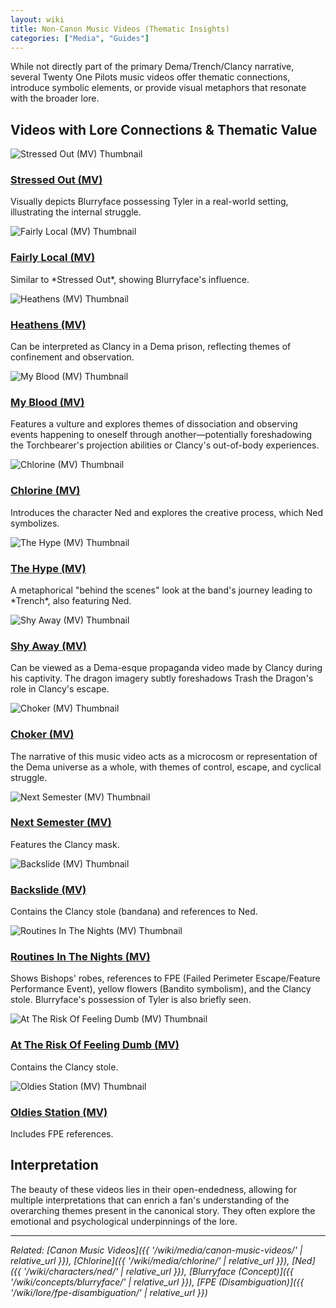 ```yaml
---
layout: wiki
title: Non-Canon Music Videos (Thematic Insights)
categories: ["Media", "Guides"]
---
```


While not directly part of the primary Dema/Trench/Clancy narrative, several Twenty One Pilots music videos offer thematic connections, introduce symbolic elements, or provide visual metaphors that resonate with the broader lore.

## <span class="tape-accent-yellow">Videos with Lore Connections & Thematic Value</span>

<div class="video-gallery-container">
  <div class="video-gallery-item">
    <div class="video-thumbnail">
      <img src="https://img.youtube.com/vi/pXRviuL6vMY/mqdefault.jpg" alt="Stressed Out (MV) Thumbnail">
    </div>
    <div class="video-info">
      <h3 class="video-title"><a href="https://www.youtube.com/watch?v=pXRviuL6vMY" target="_blank" rel="noopener noreferrer">Stressed Out (MV)</a></h3>
      <p class="video-description">Visually depicts Blurryface possessing Tyler in a real-world setting, illustrating the internal struggle.</p>
    </div>
  </div>
  <div class="video-gallery-item">
    <div class="video-thumbnail">
      <img src="https://img.youtube.com/vi/HDI9inno86U/mqdefault.jpg" alt="Fairly Local (MV) Thumbnail">
    </div>
    <div class="video-info">
      <h3 class="video-title"><a href="https://www.youtube.com/watch?v=HDI9inno86U" target="_blank" rel="noopener noreferrer">Fairly Local (MV)</a></h3>
      <p class="video-description">Similar to *Stressed Out*, showing Blurryface's influence.</p>
    </div>
  </div>
  <div class="video-gallery-item">
    <div class="video-thumbnail">
      <img src="https://img.youtube.com/vi/UprcpdwuwCg/mqdefault.jpg" alt="Heathens (MV) Thumbnail">
    </div>
    <div class="video-info">
      <h3 class="video-title"><a href="https://www.youtube.com/watch?v=UprcpdwuwCg" target="_blank" rel="noopener noreferrer">Heathens (MV)</a></h3>
      <p class="video-description">Can be interpreted as Clancy in a Dema prison, reflecting themes of confinement and observation.</p>
    </div>
  </div>
  <div class="video-gallery-item">
    <div class="video-thumbnail">
      <img src="https://img.youtube.com/vi/8mn-FFjIbo8/mqdefault.jpg" alt="My Blood (MV) Thumbnail">
    </div>
    <div class="video-info">
      <h3 class="video-title"><a href="https://www.youtube.com/watch?v=8mn-FFjIbo8" target="_blank" rel="noopener noreferrer">My Blood (MV)</a></h3>
      <p class="video-description">Features a vulture and explores themes of dissociation and observing events happening to oneself through another—potentially foreshadowing the Torchbearer's projection abilities or Clancy's out-of-body experiences.</p>
    </div>
  </div>
  <div class="video-gallery-item">
    <div class="video-thumbnail">
      <img src="https://img.youtube.com/vi/eJnQBXmZ7Ek/mqdefault.jpg" alt="Chlorine (MV) Thumbnail">
    </div>
    <div class="video-info">
      <h3 class="video-title"><a href="https://www.youtube.com/watch?v=eJnQBXmZ7Ek" target="_blank" rel="noopener noreferrer">Chlorine (MV)</a></h3>
      <p class="video-description">Introduces the character Ned and explores the creative process, which Ned symbolizes.</p>
    </div>
  </div>
  <div class="video-gallery-item">
    <div class="video-thumbnail">
      <img src="https://img.youtube.com/vi/8s_1dYq5fL0/mqdefault.jpg" alt="The Hype (MV) Thumbnail">
    </div>
    <div class="video-info">
      <h3 class="video-title"><a href="https://www.youtube.com/watch?v=8s_1dYq5fL0" target="_blank" rel="noopener noreferrer">The Hype (MV)</a></h3>
      <p class="video-description">A metaphorical "behind the scenes" look at the band's journey leading to *Trench*, also featuring Ned.</p>
    </div>
  </div>
  <div class="video-gallery-item">
    <div class="video-thumbnail">
      <img src="https://img.youtube.com/vi/3sOXiL67iRk/mqdefault.jpg" alt="Shy Away (MV) Thumbnail">
    </div>
    <div class="video-info">
      <h3 class="video-title"><a href="https://www.youtube.com/watch?v=3sOXiL67iRk" target="_blank" rel="noopener noreferrer">Shy Away (MV)</a></h3>
      <p class="video-description">Can be viewed as a Dema-esque propaganda video made by Clancy during his captivity. The dragon imagery subtly foreshadows Trash the Dragon's role in Clancy's escape.</p>
    </div>
  </div>
  <div class="video-gallery-item">
    <div class="video-thumbnail">
      <img src="https://img.youtube.com/vi/9ML3n2SOa2s/mqdefault.jpg" alt="Choker (MV) Thumbnail">
    </div>
    <div class="video-info">
      <h3 class="video-title"><a href="https://www.youtube.com/watch?v=9ML3n2SOa2s" target="_blank" rel="noopener noreferrer">Choker (MV)</a></h3>
      <p class="video-description">The narrative of this music video acts as a microcosm or representation of the Dema universe as a whole, with themes of control, escape, and cyclical struggle.</p>
    </div>
  </div>
  <div class="video-gallery-item">
    <div class="video-thumbnail">
      <img src="https://img.youtube.com/vi/wVEPsSy3AcY/mqdefault.jpg" alt="Next Semester (MV) Thumbnail">
    </div>
    <div class="video-info">
      <h3 class="video-title"><a href="https://www.youtube.com/watch?v=wVEPsSy3AcY" target="_blank" rel="noopener noreferrer">Next Semester (MV)</a></h3>
      <p class="video-description">Features the Clancy mask.</p>
    </div>
  </div>
  <div class="video-gallery-item">
    <div class="video-thumbnail">
      <img src="https://img.youtube.com/vi/LgxjG04nLPU/mqdefault.jpg" alt="Backslide (MV) Thumbnail">
    </div>
    <div class="video-info">
      <h3 class="video-title"><a href="https://www.youtube.com/watch?v=LgxjG04nLPU" target="_blank" rel="noopener noreferrer">Backslide (MV)</a></h3>
      <p class="video-description">Contains the Clancy stole (bandana) and references to Ned.</p>
    </div>
  </div>
  <div class="video-gallery-item">
    <div class="video-thumbnail">
      <img src="https://img.youtube.com/vi/UXEv0jAAscY/mqdefault.jpg" alt="Routines In The Nights (MV) Thumbnail">
    </div>
    <div class="video-info">
      <h3 class="video-title"><a href="https://www.youtube.com/watch?v=UXEv0jAAscY" target="_blank" rel="noopener noreferrer">Routines In The Nights (MV)</a></h3>
      <p class="video-description">Shows Bishops' robes, references to FPE (Failed Perimeter Escape/Feature Performance Event), yellow flowers (Bandito symbolism), and the Clancy stole. Blurryface's possession of Tyler is also briefly seen.</p>
    </div>
  </div>
  <div class="video-gallery-item">
    <div class="video-thumbnail">
      <img src="https://img.youtube.com/vi/YhIpGS9d78E/mqdefault.jpg" alt="At The Risk Of Feeling Dumb (MV) Thumbnail">
    </div>
    <div class="video-info">
      <h3 class="video-title"><a href="https://www.youtube.com/watch?v=YhIpGS9d78E" target="_blank" rel="noopener noreferrer">At The Risk Of Feeling Dumb (MV)</a></h3>
      <p class="video-description">Contains the Clancy stole.</p>
    </div>
  </div>
  <div class="video-gallery-item">
    <div class="video-thumbnail">
      <img src="https://img.youtube.com/vi/H0a0yvL0X_A/mqdefault.jpg" alt="Oldies Station (MV) Thumbnail">
    </div>
     <div class="video-info">
       <h3 class="video-title"><a href="https://www.youtube.com/watch?v=H0a0yvL0X_A" target="_blank" rel="noopener noreferrer">Oldies Station (MV)</a></h3>
       <p class="video-description">Includes FPE references.</p>
    </div>
  </div>
</div>


## <span class="tape-accent-red">Interpretation</span>

The beauty of these videos lies in their open-endedness, allowing for multiple interpretations that can enrich a fan's understanding of the overarching themes present in the canonical story. They often explore the emotional and psychological underpinnings of the lore.

---

*Related: [Canon Music Videos]({{ '/wiki/media/canon-music-videos/' | relative_url }}), [Chlorine]({{ '/wiki/media/chlorine/' | relative_url }}), [Ned]({{ '/wiki/characters/ned/' | relative_url }}), [Blurryface (Concept)]({{ '/wiki/concepts/blurryface/' | relative_url }}), [FPE (Disambiguation)]({{ '/wiki/lore/fpe-disambiguation/' | relative_url }})*